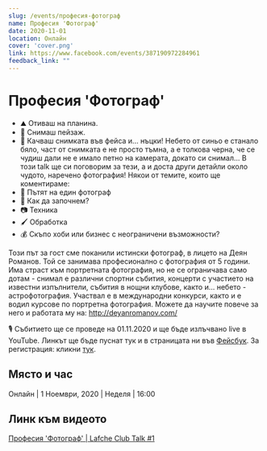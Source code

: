 ```yaml
---
slug: /events/професия-фотограф
name: Професия 'Фотограф'
date: 2020-11-01
location: Онлайн
cover: 'cover.png'
link: https://www.facebook.com/events/387190972284961
feedback_link: ""
---
```

# Професия 'Фотограф'
* ⛰️ Отиваш на планина.
* 📸 Снимаш пейзаж.
* 📱 Качваш снимката във фейса и... нъцки! Небето от синьо е станало бяло, част от снимката е не просто тъмна, а е толкова черна, че се чудиш дали не е имало петно на камерата, докато си снимал...
В този talk ще си поговорим за тези, а и доста други детайли около чудото, наречено фотография!
Някои от темите, които ще коментираме:
* 🌱 Пътят на един фотограф
* 🤔 Как да започнем?
* 📷 Техника
* 🖌️ Обработка
* 💰 Скъпо хоби или бизнес с неограничени възможности?

Този път за гост сме поканили истински фотограф, в лицето на Деян Романов.
Той се занимава професионално с фотография от 5 години.
Има страст към портретната фотография, но не се ограничава само дотам - снимал е различни спортни събития, концерти с участието на известни изпълнители, събития в нощни клубове, както и... небето - астрофотография.
Участвал е в международни конкурси, както и е водил курсове по портретна фотография.
Можете да научите повече за него и работата му на: http://deyanromanov.com/

🎙️ Събитието ще се проведе на 01.11.2020 и ще бъде излъчвано live в YouTube. Линкът ще бъде пуснат тук и в страницата ни във <a href="https://www.facebook.com/lafche.club" target="_blank">Фейсбук</a>. За регистрация: кликни [тук](https://www.facebook.com/events/387190972284961).

## Място и час
Онлайн | 1 Ноември, 2020 | Неделя | 16:00

## Линк към видеото
[Професия 'Фотограф' | Lafche Club Talk #1](https://youtu.be/WBKGlA_khwo)
